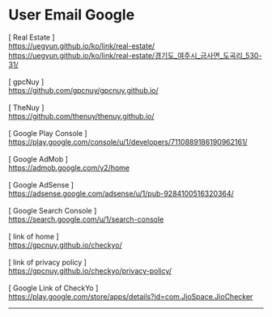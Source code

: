 # User Email Google
[ Real Estate ]
<br>https://uegyun.github.io/ko/link/real-estate/
<br>https://uegyun.github.io/ko/link/real-estate/경기도_여주시_금사면_도곡리_530-31/
<br>
<br>[ gpcNuy ]
<br>https://github.com/gpcnuy/gpcnuy.github.io/
<br>
<br>[ TheNuy ]
<br>https://github.com/thenuy/thenuy.github.io/
<br>
<br>[ Google Play Console ]
<br>https://play.google.com/console/u/1/developers/7110889186190962161/
<br>
<br>[ Google AdMob ]
<br>https://admob.google.com/v2/home
<br>
<br>[ Google AdSense ]
<br>https://adsense.google.com/adsense/u/1/pub-9284100516320364/
<br>
<br>[ Google Search Console ]
<br>https://search.google.com/u/1/search-console
<br>
<br>[ link of home ]
<br>https://gpcnuy.github.io/checkyo/
<br>
<br>[ link of privacy policy ]
<br>https://gpcnuy.github.io/checkyo/privacy-policy/
<br>
<br>[ Google Link of CheckYo ]
<br>https://play.google.com/store/apps/details?id=com.JioSpace.JioChecker
<br><hr>
